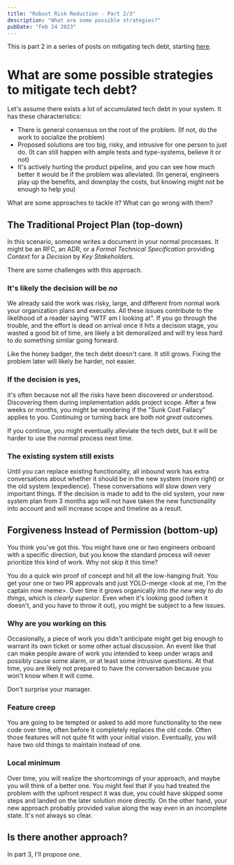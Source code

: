 ```yaml
---
title: "Robust Risk Reduction - Part 2/3"
description: "What are some possible strategies?"
pubDate: "Feb 24 2023"
---
```


This is part 2 in a series of posts on mitigating tech debt, starting [here](/blog/2023-02-21-robust-risk-reduction-1).

# What are some possible strategies to mitigate tech debt?

Let's assume there exists a lot of accumulated tech debt in your system. It has these characteristics:

- There is general consensus on the root of the problem. (If not, do the work to socialize the problem)
- Proposed solutions are too big, risky, and intrusive for one person to just do. (It can still happen with
  ample tests and type-systems, believe it or not)
- It's actively hurting the product pipeline, and you can see how much better it would be if the problem was alleviated. (In general,
  engineers play up the benefits, and downplay the costs, but knowing might not be enough to help you)

What are some approaches to tackle it?
What can go wrong with them?

## The Traditional Project Plan (top-down)

In this scenario, someone writes a document in your normal processes. It might be an RFC, an ADR, or a _Formal Technical Specification_
providing _Context_ for a _Decision_ by _Key Stakeholders_.

There are some challenges with this approach.

### It's likely the decision will be _no_

We already said the work was risky, large, and different from normal work your organization plans and executes. All these issues
contribute to the likelihood of a reader saying "WTF am I looking at". If you go through the trouble, and the effort is dead
on arrival once it hits a decision stage, you wasted a good bit of time, are likely a bit demoralized and will try less
hard to do something similar going forward.

Like the honey badger, the tech debt doesn't care. It still grows. Fixing the problem later will likely be harder, not easier.

### If the decision is yes,

it's often because not all the risks have been discovered or understood. Discovering them during implementation adds project scope. After
a few weeks or months, you might be wondering if the "Sunk Cost Fallacy" applies to you. Continuing or turning back are both
_not great_ outcomes.

If you continue, you might eventually alleviate the tech debt, but it will be harder to use the normal process next time.

### The existing system still exists

Until you can replace existing functionality, all inbound work has extra conversations about whether it should be in the new
system (more right) or the old system (expedience). These conversations will slow down very important things. If the decision is
made to add to the old system, your new system plan from 3 months ago will not have taken the new functionality into account and
will increase scope and timeline as a result.

## Forgiveness Instead of Permission (bottom-up)

You think you've got this. You might have one or two engineers onboard with a specific direction, but you know the standard
process will never prioritize this kind of work. Why not skip it this time?

You do a quick win proof of concept and hit all the low-hanging fruit. You get your one or two PR approvals and just YOLO-merge
<look at me, I'm the captain now meme>. Over time it grows organically into _the new way to do things_, which is _clearly superior_.
Even when it's looking good (often it doesn't, and you have to throw it out), you might be subject to a few issues.

### Why are you working on this

Occasionally, a piece of work you didn't anticipate might get big enough to warrant its own ticket or some other actual discussion. An
event like that can make people aware of work you intended to keep under wraps and possibly cause some alarm, or at least some intrusive
questions. At that time, you are likely not prepared to have the conversation because you won't know when it will come.

Don't surprise your manager.

### Feature creep

You are going to be tempted or asked to add more functionality to the new code over time, often before it completely replaces the old
code. Often those features will not quite fit with your initial vision. Eventually, you will have two old things to maintain
instead of one.

### Local minimum

Over time, you will realize the shortcomings of your approach, and maybe you will think of a better one. You might feel that
if you had treated the problem with the upfront respect it was due, you could have skipped some steps and landed on the later
solution more directly. On the other hand, your new approach probably provided value along the way even in an incomplete state. It's not
always so clear.

## Is there another approach?

In part 3, I'll propose one.
